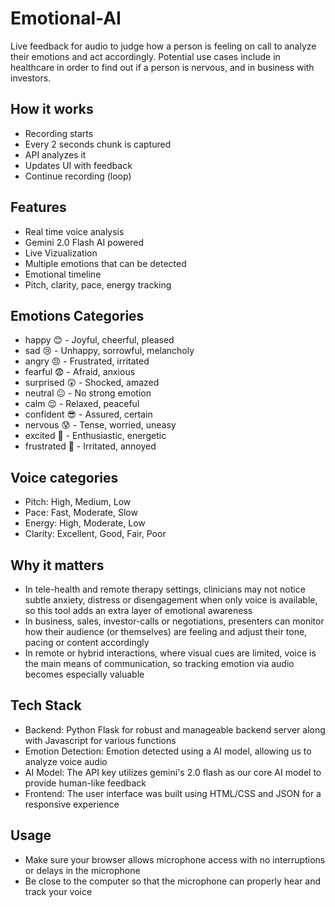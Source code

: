 # Emotional-AI
Live feedback for audio to judge how a person is feeling on call to analyze their emotions and act accordingly. Potential use cases include in healthcare in order to find out if a person is nervous, and in business with investors.

## How it works
* Recording starts
* Every 2 seconds chunk is captured
* API analyzes it
* Updates UI with feedback
* Continue recording (loop)

## Features
* Real time voice analysis
* Gemini 2.0 Flash AI powered
* Live Vizualization
* Multiple emotions that can be detected
* Emotional timeline
* Pitch, clarity, pace, energy tracking

## Emotions Categories
* happy 😊 - Joyful, cheerful, pleased
* sad 😢 - Unhappy, sorrowful, melancholy
* angry 😠 - Frustrated, irritated
* fearful 😨 - Afraid, anxious
* surprised 😲 - Shocked, amazed
* neutral 😐 - No strong emotion
* calm 😌 - Relaxed, peaceful
* confident 😎 - Assured, certain
* nervous 😰 - Tense, worried, uneasy
* excited 🤩 - Enthusiastic, energetic
* frustrated 😤 - Irritated, annoyed

## Voice categories
* Pitch: High, Medium, Low
* Pace: Fast, Moderate, Slow
* Energy: High, Moderate, Low
* Clarity: Excellent, Good, Fair, Poor

## Why it matters
* In tele-health and remote therapy settings, clinicians may not notice subtle anxiety, distress or disengagement when only voice is available, so this tool adds an extra layer of emotional awareness
* In business, sales, investor-calls or negotiations, presenters can monitor how their audience (or themselves) are feeling and adjust their tone, pacing or content accordingly
* In remote or hybrid interactions, where visual cues are limited, voice is the main means of communication, so tracking emotion via audio becomes especially valuable

## Tech Stack
* Backend: Python Flask for robust and manageable backend server along with Javascript for various functions
* Emotion Detection: Emotion detected using a AI model, allowing us to analyze voice audio
* AI Model: The API key utilizes gemini's 2.0 flash as our core AI model to provide human-like feedback
* Frontend: The user interface was built using HTML/CSS and JSON for a responsive experience

## Usage
* Make sure your browser allows microphone access with no interruptions or delays in the microphone
* Be close to the computer so that the microphone can properly hear and track your voice
